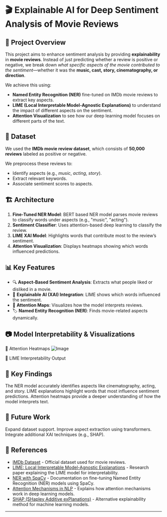 # 🎬 Explainable AI for Deep Sentiment Analysis of Movie Reviews

## 📌 Project Overview
This project aims to enhance sentiment analysis by providing **explainability** in **movie reviews**. Instead of just predicting whether a review is positive or negative, we break down *what specific aspects of the movie contributed to the sentiment*—whether it was the **music, cast, story, cinematography, or direction**.

We achieve this using:
- **Named Entity Recognition (NER)** fine-tuned on IMDb movie reviews to extract key aspects.
- **LIME (Local Interpretable Model-Agnostic Explanations)** to understand the impact of different aspects on the sentiment.
- **Attention Visualization** to see how our deep learning model focuses on different parts of the text.

## 📂 Dataset
We used the **IMDb movie review dataset**, which consists of **50,000 reviews** labeled as positive or negative.

We preprocess these reviews to:
- Identify aspects (e.g., *music*, *acting*, *story*).
- Extract relevant keywords.
- Associate sentiment scores to aspects.

## 🏗️ Architecture
1. **Fine-Tuned NER Model**: BERT based NER model parses movie reviews to classify words under aspects (e.g., "music", "acting").
2. **Sentiment Classifier**: Uses attention-based deep learning to classify the review.
3. **LIME XAI Model**: Highlights words that contribute most to the review’s sentiment.
4. **Attention Visualization**: Displays heatmaps showing which words influenced predictions.

## 📊 Key Features
- 🔍 **Aspect-Based Sentiment Analysis**: Extracts what people liked or disliked in a movie.
- 🧠 **Explainable AI (XAI) Integration**: LIME shows which words influenced the sentiment.
- 🎨 **Attention Maps**: Visualizes how the model interprets reviews.
- 🏷️ **Named Entity Recognition (NER)**: Finds movie-related aspects dynamically.

## 📷 Model Interpretability & Visualizations

🔹 Attention Heatmaps
![Image](https://github.com/user-attachments/assets/467eb8f2-5764-45f9-a188-15360f3beb48)

🔹 LIME Interpretability Output

## 📜 Key Findings
The NER model accurately identifies aspects like cinematography, acting, and story.
LIME explanations highlight words that most influence sentiment predictions.
Attention heatmaps provide a deeper understanding of how the model interprets text.

## 🚀 Future Work
Expand dataset support.
Improve aspect extraction using transformers.
Integrate additional XAI techniques (e.g., SHAP).

## 🔗 References
- [IMDb Dataset](https://ai.stanford.edu/~amaas/data/sentiment/) - Official dataset used for movie reviews.
- [LIME: Local Interpretable Model-Agnostic Explanations](https://arxiv.org/abs/1602.04938) - Research paper explaining the LIME model for interpretability.
- [NER with SpaCy](https://spacy.io/usage/training) - Documentation on fine-tuning Named Entity Recognition (NER) models using SpaCy.
- [Attention Mechanisms in NLP](https://www.aclweb.org/anthology/N16-1174/) - Explains how attention mechanisms work in deep learning models.
- [SHAP (SHapley Additive exPlanations)](https://shap.readthedocs.io/en/latest/) - Alternative explainability method for machine learning models.

---
